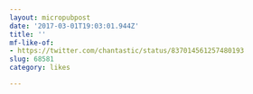 ```yaml
---
layout: micropubpost
date: '2017-03-01T19:03:01.944Z'
title: ''
mf-like-of:
- https://twitter.com/chantastic/status/837014561257480193
slug: 68581
category: likes

---
```

